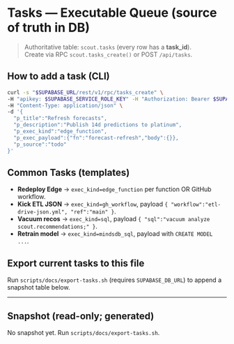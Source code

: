 # Tasks — Executable Queue (source of truth in DB)

> Authoritative table: `scout.tasks` (every row has a **task_id**).  
> Create via RPC `scout.tasks_create()` or POST `/api/tasks`.

## How to add a task (CLI)
```bash
curl -s "$SUPABASE_URL/rest/v1/rpc/tasks_create" \
-H "apikey: $SUPABASE_SERVICE_ROLE_KEY" -H "Authorization: Bearer $SUPABASE_SERVICE_ROLE_KEY" \
-H "Content-Type: application/json" \
-d '{
  "p_title":"Refresh forecasts",
  "p_description":"Publish 14d predictions to platinum",
  "p_exec_kind":"edge_function",
  "p_exec_payload":{"fn":"forecast-refresh","body":{}},
  "p_source":"todo"
}'
```

## Common Tasks (templates)

* **Redeploy Edge** → `exec_kind=edge_function` per function OR GitHub workflow.
* **Kick ETL JSON** → `exec_kind=gh_workflow`, payload `{ "workflow":"etl-drive-json.yml", "ref":"main" }`.
* **Vacuum recos** → `exec_kind=sql`, payload `{ "sql":"vacuum analyze scout.recommendations;" }`.
* **Retrain model** → `exec_kind=mindsdb_sql`, payload with `CREATE MODEL ...`.

## Export current tasks to this file

Run `scripts/docs/export-tasks.sh` (requires `SUPABASE_DB_URL`) to append a snapshot table below.

---

## Snapshot (read-only; generated)

<!-- BEGIN:SNAPSHOT -->

No snapshot yet. Run `scripts/docs/export-tasks.sh`.

<!-- END:SNAPSHOT -->

